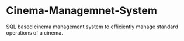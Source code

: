 # Cinema-Managemnet-System
SQL based cinema management system to efficiently manage standard operations of a cinema.
